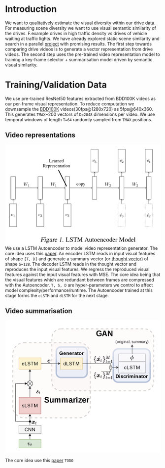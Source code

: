 # Introduction
We want to qualitatively estimate the visual diversity within our drive data. For measuring scene diversity we want to use visual semantic similarity of the drives. F.example drives in high traffic density vs drives of vehicle waiting at traffic lights. We have already explored static scene similarity and search in a parallel [project](https://gitlab.mobilityservices.io/am/roam/perception/prototypes/semantic-frame-index/tree/master) with promising results. The first step towards comparing drive videos is to generate a vector representation from drive videos. The second step uses the pre-trained video representation model to training a key-frame selector + summarisation model driven by semantic visual similarity.

# Training/Validation Data
We use pre-trained ResNet50 features extracted from BDD100K videos as our per-frame visual representation. To reduce computation we downsample the [BDD100K](https://bdd-data.berkeley.edu) videos(30fps@1280x720) as 5fps@640x360. This generates `TMAX`~200 vectors of `D=2048` dimensions per video. We use temporal windows of length `T=64` randomly sampled from `TMAX` positions.

## Video representations
![](imgs/lstm-auto-encoder.png)
We use a LSTM Autoencoder to model video representation generator. The core idea uses this [paper](http://www.cs.toronto.edu/~rsalakhu/papers/video_lstm.pdf). An encoder LSTM reads in input visual features of shape `[T, D]` and generate a summary vector (or [thought vector](https://gabgoh.github.io/ThoughtVectors)) of shape `S=128`. The decoder LSTM reads in the thought vector and reproduces the input visual features. We regress the reproduced visual features against the input visual features with MSE. The core idea being that the visual features which are redundant between frames are compressed with the Autoencoder. `T, S, D` are hyper-parameters we control to affect model complexity/performance/runtime. The Autoencoder trained at this stage forms the `eLSTM` and `dLSTM` for the next stage.


## Video summarisation
![](imgs/adversarial-lstm.png)

The core idea use this [paper](https://mahasseb.github.io/files/2017/cvpr_video_summarization.pdf) `TODO`
